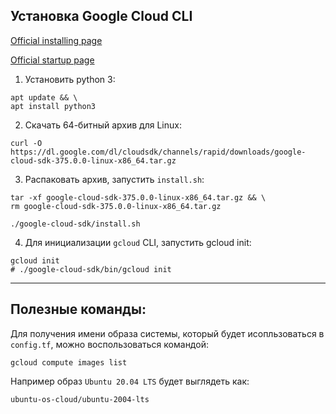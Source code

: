 ## Установка Google Cloud CLI

[Official installing page](https://cloud.google.com/sdk/docs/install#linux
)

[Official startup page](https://cloud.google.com/sdk/gcloud/reference/topic/startup)

1. Установить python 3:
```shell
apt update && \
apt install python3
```
2. Скачать  64-битный архив для Linux:
```shell
curl -O https://dl.google.com/dl/cloudsdk/channels/rapid/downloads/google-cloud-sdk-375.0.0-linux-x86_64.tar.gz
```
3. Распаковать архив, запустить `install.sh`:
```shell
tar -xf google-cloud-sdk-375.0.0-linux-x86_64.tar.gz && \
rm google-cloud-sdk-375.0.0-linux-x86_64.tar.gz
```
```shell
./google-cloud-sdk/install.sh
```
4. Для инициализации `gcloud` CLI, запустить gcloud init:
```shell
gcloud init
# ./google-cloud-sdk/bin/gcloud init
```
---
## Полезные команды:

Для получения имени образа системы, который будет исопльзоваться в `config.tf`, можно 
воспользоваться командой:
```shell
gcloud compute images list
```
Например образ `Ubuntu 20.04 LTS` будет выглядеть как:
```
ubuntu-os-cloud/ubuntu-2004-lts
```
